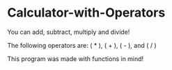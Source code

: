 # Calculator-with-Operators
You can add, subtract, multiply and divide!

The following operators are: ( * ), ( + ), ( - ), and ( / )

This program was made with functions in mind!
